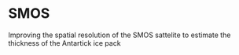 # SMOS
Improving the spatial resolution of the SMOS sattelite to estimate the thickness of the Antartick ice pack
